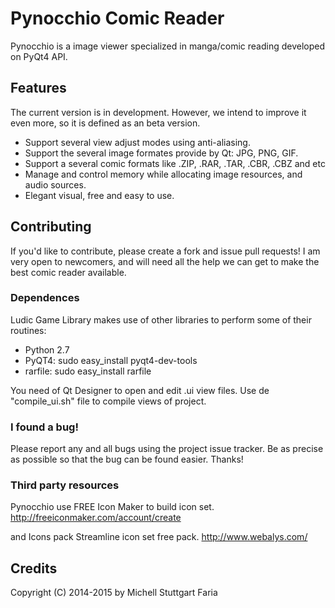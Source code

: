Pynocchio Comic Reader
==================
Pynocchio is a image viewer specialized in manga/comic reading
developed on PyQt4 API.

## Features
The current version is in development. However, we intend to improve it even more, so it is defined as an beta version.

* Support several view adjust modes using anti-aliasing.
* Support the several image formates provide by Qt: JPG, PNG, GIF.
* Support a several comic formats like .ZIP, .RAR, .TAR, .CBR, .CBZ and etc
* Manage and control memory while allocating image resources, and audio sources.
* Elegant visual, free and easy to use.

## Contributing
If you'd like to contribute, please create a fork and issue pull requests! I am
very open to newcomers, and will need all the help we can get to make the best
comic reader available.

### Dependences
Ludic Game Library makes use of other libraries to perform some of their routines:

* Python 2.7
* PyQT4: sudo easy_install pyqt4-dev-tools
* rarfile: sudo easy_install rarfile

You need of Qt Designer to open and edit .ui view files.
Use de "compile_ui.sh" file to compile views of project.

### I found a bug!
Please report any and all bugs using the project issue
tracker. Be as precise as possible so that the bug can be found easier. Thanks!

### Third party resources
Pynocchio use FREE Icon Maker to build icon set.
http://freeiconmaker.com/account/create

and Icons pack Streamline icon set free pack.
http://www.webalys.com/

## Credits
Copyright (C) 2014-2015 by Michell Stuttgart Faria
